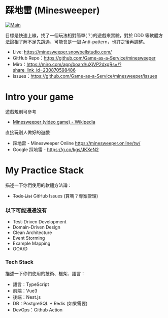 # 踩地雷 (Minesweeper)
[![Main](https://github.com/Game-as-a-Service/minesweeper/actions/workflows/main.yml/badge.svg)](https://github.com/Game-as-a-Service/minesweeper/actions/workflows/main.yml)

目標是快速上線，找了一個玩法相對簡單(？)的遊戲來實驗，對於 DDD 等軟體方法論相了解不足先跳過，可能會是一個 Anti-pattern，也許之後再調整。

- Live: https://minesweeper.snowbellstudio.com/
- GitHub Repo：https://github.com/Game-as-a-Service/minesweeper
- Miro：https://miro.com/app/board/uXjVP2dxgRs=/?share_link_id=230870598486
- issues：https://github.com/Game-as-a-Service/minesweeper/issues

# Intro your game
遊戲規則可參考
- [Minesweeper (video game) - Wikipedia](https://en.wikipedia.org/wiki/Minesweeper_(video_game))

直接玩別人做好的遊戲
- 踩地雷 - Minesweeper Online https://minesweeper.online/tw/
- Google 踩地雷 - https://g.co/kgs/JKXeN2

# My Practice Stack
描述一下你們使用的軟體方法論：
- ~~Todo List~~ GitHub Issues (算嗎？專案管理)

### 以下可能通通沒有
- Test-Driven Development
- Domain-Driven Design
- Clean Architecture
- Event Storming
- Example Mapping
- OOA/D

### Tech Stack
描述一下你們使用的技術、框架、語言：
- 語言：TypeScript
- 前端：Vue3
- 後端：Nest.js
- DB：PostgreSQL + Redis (如果需要)
- DevOps：Github Action
